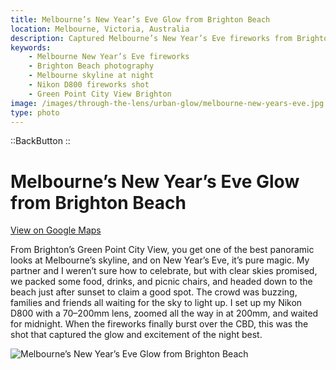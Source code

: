 ```yaml
---
title: Melbourne’s New Year’s Eve Glow from Brighton Beach
location: Melbourne, Victoria, Australia
description: Captured Melbourne’s New Year’s Eve fireworks from Brighton Beach with a Nikon D800 and 70–200mm lens. A night of city lights, color, and celebration.
keywords:
    - Melbourne New Year’s Eve fireworks
    - Brighton Beach photography
    - Melbourne skyline at night
    - Nikon D800 fireworks shot
    - Green Point City View Brighton
image: /images/through-the-lens/urban-glow/melbourne-new-years-eve.jpg
type: photo
---
```


::BackButton
::

# Melbourne’s New Year’s Eve Glow from Brighton Beach

<a href="https://www.google.com/maps/search/?api=1&query=Green+Point+city+view+Brighton,+Victoria,+Australia" target="_blank" rel="noopener noreferrer">View on Google Maps</a>

From Brighton’s Green Point City View, you get one of the best panoramic looks at Melbourne’s skyline, and on New Year’s Eve, it’s pure magic. My partner and I weren’t sure how to celebrate, but with clear skies promised, we packed some food, drinks, and picnic chairs, and headed down to the beach just after sunset to claim a good spot. The crowd was buzzing, families and friends all waiting for the sky to light up. I set up my Nikon D800 with a 70–200mm lens, zoomed all the way in at 200mm, and waited for midnight. When the fireworks finally burst over the CBD, this was the shot that captured the glow and excitement of the night best.

![Melbourne’s New Year’s Eve Glow from Brighton Beach](/images/through-the-lens/urban-glow/melbourne-new-years-eve.jpg)

<div class="mb-8"></div>
